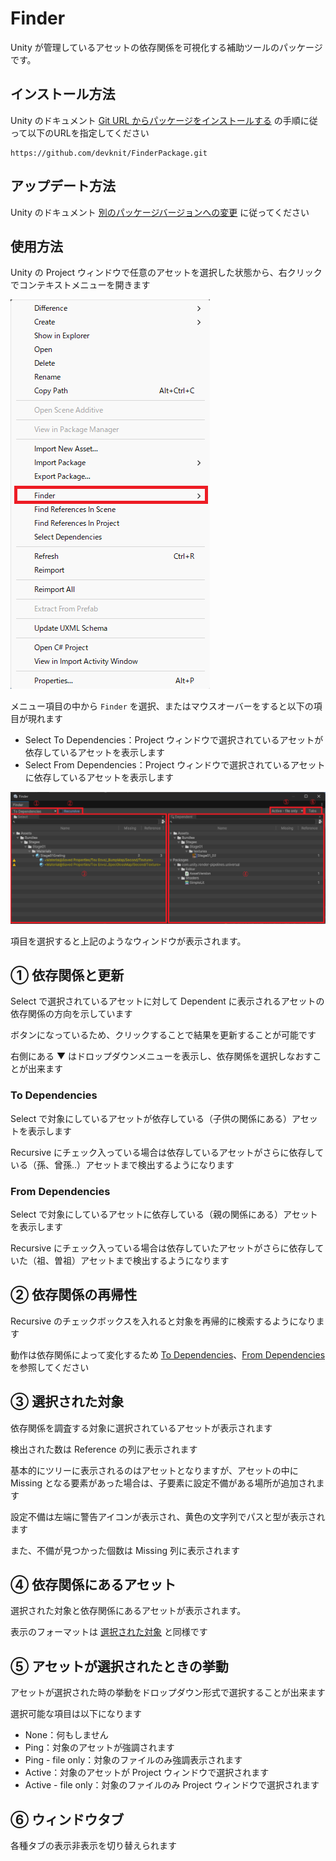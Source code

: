 # Finder

Unity が管理しているアセットの依存関係を可視化する補助ツールのパッケージです。

## インストール方法

Unity のドキュメント [Git URL からパッケージをインストールする](https://docs.unity3d.com/ja/current/Manual/upm-ui-giturl.html) の手順に従って以下のURLを指定してください

```
https://github.com/devknit/FinderPackage.git
```

## アップデート方法

Unity のドキュメント [別のパッケージバージョンへの変更](https://docs.unity3d.com/ja/current/Manual/upm-ui-update.html) に従ってください

## 使用方法

Unity の Project ウィンドウで任意のアセットを選択した状態から、右クリックでコンテキストメニューを開きます

![](Documentation/Context.png)

メニュー項目の中から `Finder` を選択、またはマウスオーバーをすると以下の項目が現れます

- Select To Dependencies：Project ウィンドウで選択されているアセットが依存しているアセットを表示します
- Select From Dependencies：Project ウィンドウで選択されているアセットに依存しているアセットを表示します

![](Documentation/Window.png)

項目を選択すると上記のようなウィンドウが表示されます。

## ① 依存関係と更新

Select で選択されているアセットに対して Dependent に表示されるアセットの依存関係の方向を示しています

ボタンになっているため、クリックすることで結果を更新することが可能です

右側にある ▼ はドロップダウンメニューを表示し、依存関係を選択しなおすことが出来ます

### To Dependencies

Select で対象にしているアセットが依存している（子供の関係にある）アセットを表示します

Recursive にチェック入っている場合は依存しているアセットがさらに依存している（孫、曾孫..）アセットまで検出するようになります

### From Dependencies

Select で対象にしているアセットに依存している（親の関係にある）アセットを表示します

Recursive にチェック入っている場合は依存していたアセットがさらに依存していた（祖、曽祖）アセットまで検出するようになります

## ② 依存関係の再帰性

Recursive のチェックボックスを入れると対象を再帰的に検索するようになります

動作は依存関係によって変化するため [To Dependencies](#to-dependencies)、[From Dependencies](#from-dependencies) を参照してください

## ③ 選択された対象

依存関係を調査する対象に選択されているアセットが表示されます

検出された数は Reference の列に表示されます

基本的にツリーに表示されるのはアセットとなりますが、アセットの中に Missing となる要素があった場合は、子要素に設定不備がある場所が追加されます

設定不備は左端に警告アイコンが表示され、黄色の文字列でパスと型が表示されます

また、不備が見つかった個数は Missing 列に表示されます

## ④ 依存関係にあるアセット

選択された対象と依存関係にあるアセットが表示されます。

表示のフォーマットは [選択された対象](#-選択された対象) と同様です

## ⑤ アセットが選択されたときの挙動

アセットが選択された時の挙動をドロップダウン形式で選択することが出来ます

選択可能な項目は以下になります

- None：何もしません
- Ping：対象のアセットが強調されます
- Ping - file only：対象のファイルのみ強調表示されます
- Active：対象のアセットが Project ウィンドウで選択されます
- Active - file only：対象のファイルのみ Project ウィンドウで選択されます

## ⑥ ウィンドウタブ

各種タブの表示非表示を切り替えられます
